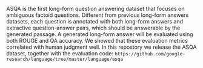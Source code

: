 ASQA is the first long-form question answering dataset that focuses on ambiguous
factoid questions. Different from previous long-form answers datasets, each
question is annotated with both long-form answers and extractive question-answer
pairs, which should be answerable by the generated passage. A generated
long-form answer will be evaluated using both ROUGE and QA accuracy. We showed
that these evaluation metrics correlated with human judgment well. In this
repostory we release the ASQA dataset, together with the evaluation code:
`https://github.com/google-research/language/tree/master/language/asqa`

